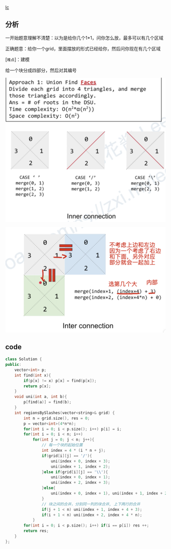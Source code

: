 [lc](https://leetcode-cn.com/problems/regions-cut-by-slashes/)

## 分析

一开始题意理解不清楚：以为是给你几个1*1，问你怎么放，最多可以有几个区域

正确题意：给你一个grid，里面摆放的形式已经给你，然后问你现在有几个区域

[`难点`]：建模

给一个块分成四部分，然后对其编号

![image-20210125202333551](959.斜杠划分区域.assets/image-20210125202333551.png)



![image-20210125200513838](959.斜杠划分区域.assets/image-20210125200513838.png)

## code

```c++
class Solution {
public:
    vector<int> p;
    int find(int x){
        if(p[x] != x) p[x] = find(p[x]);
        return p[x];
    }
    void uni(int a, int b){
        p[find(a)] = find(b);
    }
    int regionsBySlashes(vector<string>& grid) {
        int n = grid.size(), res = 0;
        p = vector<int>(4*n*n);
        for(int i = 0; i < p.size(); i++) p[i] = i;
        for(int i = 0; i < n; i++)
            for(int j = 0; j < n; j++){
                // 每一个块的起始位置
                int index = 4 * (i * n + j);
                if(grid[i][j] == '/'){
                    uni(index + 0, index + 3);
                    uni(index + 1, index + 2);
                }else if(grid[i][j] == '\\'){
                    uni(index + 0, index + 1);
                    uni(index + 2, index + 3);
                }else{
                    uni(index + 0, index + 1), uni(index + 1, index + 2), uni(index + 2, index + 3);
                }
                // 块之间的合并，分别同一列的块合并, 上下两行的合并
                if(j + 1 < n) uni(index + 1, index + 4 + 3);
                if(i + 1 < n) uni(index + 2, index + 4 * n);
            }
        for(int i = 0; i < p.size(); i++) if(i == p[i]) res ++;
        return res;
    }
};
```


